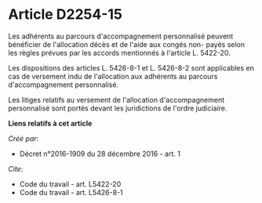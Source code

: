 # Article D2254-15

Les adhérents au parcours d'accompagnement personnalisé peuvent bénéficier de l'allocation décès et de l'aide aux congés non-
payés selon les règles prévues par les accords mentionnés à l'article L. 5422-20. 

Les dispositions des articles L. 5426-8-1 et L. 5426-8-2 sont applicables en cas de versement indu de l'allocation aux
adhérents au parcours d'accompagnement personnalisé. 

Les litiges relatifs au versement de l'allocation d'accompagnement personnalisé sont portés devant les juridictions de
l'ordre judiciaire.

**Liens relatifs à cet article**

_Créé par_:

  - Décret n°2016-1909 du 28 décembre 2016 - art. 1

_Cite_:

  - Code du travail - art. L5422-20
  - Code du travail - art. L5426-8-1
